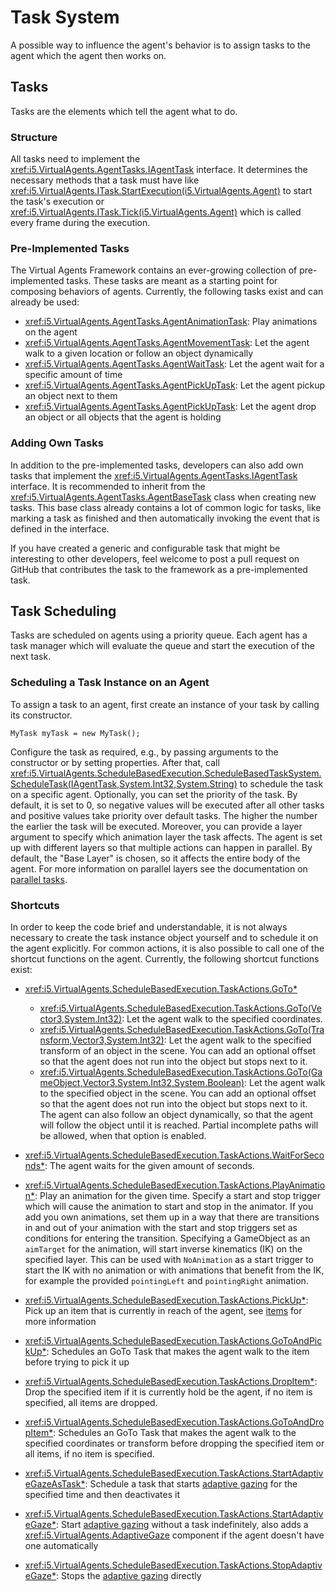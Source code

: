 # Task System

A possible way to influence the agent's behavior is to assign tasks to the agent which the agent then works on.

## Tasks

Tasks are the elements which tell the agent what to do.

### Structure

All tasks need to implement the <xref:i5.VirtualAgents.AgentTasks.IAgentTask> interface.
It determines the necessary methods that a task must have like <xref:i5.VirtualAgents.ITask.StartExecution(i5.VirtualAgents.Agent)> to start the task's execution or <xref:i5.VirtualAgents.ITask.Tick(i5.VirtualAgents.Agent)> which is called every frame during the execution.

### Pre-Implemented Tasks

The Virtual Agents Framework contains an ever-growing collection of pre-implemented tasks.
These tasks are meant as a starting point for composing behaviors of agents.
Currently, the following tasks exist and can already be used:
- <xref:i5.VirtualAgents.AgentTasks.AgentAnimationTask>: Play animations on the agent
- <xref:i5.VirtualAgents.AgentTasks.AgentMovementTask>: Let the agent walk to a given location or follow an object dynamically
- <xref:i5.VirtualAgents.AgentTasks.AgentWaitTask>: Let the agent wait for a specific amount of time
- <xref:i5.VirtualAgents.AgentTasks.AgentPickUpTask>: Let the agent pickup an object next to them
- <xref:i5.VirtualAgents.AgentTasks.AgentPickUpTask>: Let the agent drop an object or all objects that the agent is holding
### Adding Own Tasks

In addition to the pre-implemented tasks, developers can also add own tasks that implement the <xref:i5.VirtualAgents.AgentTasks.IAgentTask> interface.
It is recommended to inherit from the <xref:i5.VirtualAgents.AgentTasks.AgentBaseTask> class when creating new tasks.
This base class already contains a lot of common logic for tasks, like marking a task as finished and then automatically invoking the event that is defined in the interface. 

If you have created a generic and configurable task that might be interesting to other developers, feel welcome to post a pull request on GitHub that contributes the task to the framework as a pre-implemented task.

## Task Scheduling

Tasks are scheduled on agents using a priority queue.
Each agent has a task manager which will evaluate the queue and start the execution of the next task. 

### Scheduling a Task Instance on an Agent

To assign a task to an agent, first create an instance of your task by calling its constructor.

```
MyTask myTask = new MyTask();
```

Configure the task as required, e.g., by passing arguments to the constructor or by setting properties.
After that, call <xref:i5.VirtualAgents.ScheduleBasedExecution.ScheduleBasedTaskSystem.ScheduleTask(IAgentTask,System.Int32,System.String)> to schedule the task on a specific agent.
Optionally, you can set the priority of the task.
By default, it is set to 0, so negative values will be executed after all other tasks and positive values take priority over default tasks.
The higher the number the earlier the task will be executed.
Moreover, you can provide a layer argument to specify which animation layer the task affects.
The agent is set up with different layers so that multiple actions can happen in parallel.
By default, the "Base Layer" is chosen, so it affects the entire body of the agent.
For more information on parallel layers see the documentation on [parallel tasks](parallel-tasks.md).

### Shortcuts

In order to keep the code brief and understandable, it is not always necessary to create the task instance object yourself and to schedule it on the agent explicitly.
For common actions, it is also possible to call one of the shortcut functions on the agent.
Currently, the following shortcut functions exist:
- <xref:i5.VirtualAgents.ScheduleBasedExecution.TaskActions.GoTo*>
  - <xref:i5.VirtualAgents.ScheduleBasedExecution.TaskActions.GoTo(Vector3,System.Int32)>: Let the agent walk to the specified coordinates.
  - <xref:i5.VirtualAgents.ScheduleBasedExecution.TaskActions.GoTo(Transform,Vector3,System.Int32)>: Let the agent walk to the specified transform of an object in the scene.
  You can add an optional offset so that the agent does not run into the object but stops next to it.
  - <xref:i5.VirtualAgents.ScheduleBasedExecution.TaskActions.GoTo(GameObject,Vector3,System.Int32,System.Boolean)>: Let the agent walk to the specified object in the scene.
  You can add an optional offset so that the agent does not run into the object but stops next to it. 
  The agent can also follow an object dynamically, so that the agent will follow the object until it is reached. Partial incomplete paths will be allowed, when that option is enabled. 
  
- <xref:i5.VirtualAgents.ScheduleBasedExecution.TaskActions.WaitForSeconds*>: The agent waits for the given amount of seconds.
- <xref:i5.VirtualAgents.ScheduleBasedExecution.TaskActions.PlayAnimation*>: Play an animation for the given time.
Specify a start and stop trigger which will cause the animation to start and stop in the animator.
If you add you own animations, set them up in a way that there are transitions in and out of your animation with the start and stop triggers set as conditions for entering the transition.
Specifying a GameObject as an `aimTarget` for the animation, will start inverse kinematics (IK) on the specified layer. This can be used with `NoAnimation` as a start trigger to start the IK with no animation or with animations that benefit from the IK, for example the provided `pointingLeft` and `pointingRight` animation. 
- <xref:i5.VirtualAgents.ScheduleBasedExecution.TaskActions.PickUp*>: Pick up an item that is currently in reach of the agent, see [items](items.md) for more information
- <xref:i5.VirtualAgents.ScheduleBasedExecution.TaskActions.GoToAndPickUp*>: Schedules an GoTo Task that makes the agent walk to the item before trying to pick it up
- <xref:i5.VirtualAgents.ScheduleBasedExecution.TaskActions.DropItem*>: Drop the specified item if it is currently hold be the agent, if no item is specified, all items are dropped.

- <xref:i5.VirtualAgents.ScheduleBasedExecution.TaskActions.GoToAndDropItem*>: Schedules an GoTo Task that makes the agent walk to the specified coordinates or transform before dropping the specified item or all items, if no item is specified.

- <xref:i5.VirtualAgents.ScheduleBasedExecution.TaskActions.StartAdaptiveGazeAsTask*>: Schedule a task that starts [adaptive gazing](adaptive-gazing.md) for the specified time and then deactivates it
- <xref:i5.VirtualAgents.ScheduleBasedExecution.TaskActions.StartAdaptiveGaze*>: Start [adaptive gazing](adaptive-gazing.md) without a task indefinitely, also adds a <xref:i5.VirtualAgents.AdaptiveGaze> component if the agent doesn't have one automatically
- <xref:i5.VirtualAgents.ScheduleBasedExecution.TaskActions.StopAdaptiveGaze*>: Stops the [adaptive gazing](adaptive-gazing.md) directly